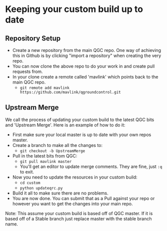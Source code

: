# Keeping your custom build up to date

## Repository Setup

* Create a new repository from the main QGC repo. One way of achieving this in Github is by clicking "import a repository" when creating the very repo.
* You can now clone the above repo to do your work in and create pull requests from.
* In your clone create a remote called 'mavlink' which points back to the main QGC repo.
  * ```git remote add mavlink https://github.com/mavlink/qgroundcontrol.git```

## Upstream Merge

We call the process of updating your custom build to the latest QGC bits and 'Upstream Merge'. Here is an example of how to do it:

* First make sure your local master is up to date with your own repos master.
* Create a branch to make all the changes to:
  * ```git checkout -b UpstreamMerge```
* Pull in the latest bits from QGC:
  * ```git pull mavlink master```
  * You'll get an editor to update merge comments. They are fine, just ```:q``` to exit.
* Now you need to update the resources in your custom build:
  * ```cd custom```
  * ```python updateqrc.py```
* Build it all to make sure there are no problems.
* You are now done. You can submit that as a Pull against your repo or however you want to get the changes into your main repo.

Note: This assume your custom build is based off of QGC master. If it is based off of a Stable branch just replace master with the stable branch name.